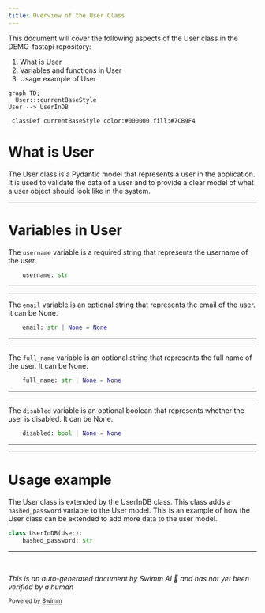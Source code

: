```yaml
---
title: Overview of the User Class
---
```

This document will cover the following aspects of the User class in the DEMO-fastapi repository:

1. What is User
2. Variables and functions in User
3. Usage example of User

```mermaid
graph TD;
  User:::currentBaseStyle
User --> UserInDB

 classDef currentBaseStyle color:#000000,fill:#7CB9F4
```

# What is User

The User class is a Pydantic model that represents a user in the application. It is used to validate the data of a user and to provide a clear model of what a user object should look like in the system.

<SwmSnippet path="/docs_src/security/tutorial005_an_py310.py" line="51">

---

# Variables in User

The `username` variable is a required string that represents the username of the user.

```python
    username: str
```

---

</SwmSnippet>

<SwmSnippet path="/docs_src/security/tutorial005_an_py310.py" line="52">

---

The `email` variable is an optional string that represents the email of the user. It can be None.

```python
    email: str | None = None
```

---

</SwmSnippet>

<SwmSnippet path="/docs_src/security/tutorial005_an_py310.py" line="53">

---

The `full_name` variable is an optional string that represents the full name of the user. It can be None.

```python
    full_name: str | None = None
```

---

</SwmSnippet>

<SwmSnippet path="/docs_src/security/tutorial005_an_py310.py" line="54">

---

The `disabled` variable is an optional boolean that represents whether the user is disabled. It can be None.

```python
    disabled: bool | None = None
```

---

</SwmSnippet>

<SwmSnippet path="/docs_src/security/tutorial005_an_py310.py" line="57">

---

# Usage example

The User class is extended by the UserInDB class. This class adds a `hashed_password` variable to the User model. This is an example of how the User class can be extended to add more data to the user model.

```python
class UserInDB(User):
    hashed_password: str

```

---

</SwmSnippet>

&nbsp;

*This is an auto-generated document by Swimm AI 🌊 and has not yet been verified by a human*

<SwmMeta version="3.0.0" repo-id="Z2l0aHViJTNBJTNBREVNTy1mYXN0YXBpJTNBJTNBZ2lsYWRuYXZvdA==" repo-name="DEMO-fastapi" doc-type="general-class"><sup>Powered by [Swimm](/)</sup></SwmMeta>
